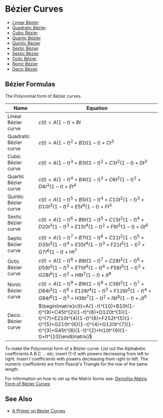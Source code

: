 # Bézier Curves

- [Linear Bézier](#Linear_Bezier)
- [Quadratic Bézier](#Quadratic_Bezier)
- [Cubic Bézier](#Cubic_Bezier)
- [Quartic Bézier](#Quartic_Bezier)
- [Quintic Bézier](#Quintic_Bezier)
- [Sextic Bézier](#Sextic_Bezier)
- [Septic Bézier](#Septic_Bezier)
- [Octic Bézier](#Octic_Bezier)
- [Nonic Bézier](#Nonic_Bezier)
- [Decic Bézier](#Decic_Bezier)

## Bézier Formulas

The Polynomial form of Bézier curves.

| Name | Equation |
|---|---|
| Linear Bézier curve | $c(t)=A(1-t)+Bt$ |
| Quadratic Bézier curve | $c(t)=A(1-t)^{2}+B2t(1-t)+Ct^{2}$ |
| Cubic Bézier curve | $c(t)=A(1-t)^{3}+B3t(1-t)^{2}+C3t^{2}(1-t)+Dt^{3}$ |
| Quartic Bézier curve| $c(t)=A(1-t)^{4}+B4t(1-t)^{3}+C6t^{2}(1-t)^{2}+D4t^{3}(1-t)+Et^{4}$ |
| Quintic Bézier curve| $c(t)=A(1-t)^{5}+B5t(1-t)^{4}+C10t^{2}(1-t)^{3}+D10t^{3}(1-t)^{2}+E5t^{4}(1-t)+Ft^{5}$ |
| Sextic Bézier curve | $c(t)=A(1-t)^{6}+B6t(1-t)^{5}+C15t^{2}(1-t)^{4}+D20t^{3}(1-t)^{3}+E15t^{4}(1-t)^{2}+F6t^{5}(1-t)+Gt^{6}$ |
| Septic Bézier curve | $c(t)=A(1-t)^{7}+B7t(1-t)^{6}+C21t^{2}(1-t)^{5}+D35t^{3}(1-t)^{4}+E35t^{4}(1-t)^{3}+F21t^{5}(1-t)^{2}+G7t^{6}(1-t)+Ht^{7}$ |
| Octic Bézier curve | $c(t)=A(1-t)^{8}+B8t(1-t)^{7}+C28t^{2}(1-t)^{6}+D56t^{3}(1-t)^{5}+E70t^{4}(1-t)^{4}+F56t^{5}(1-t)^{3}+G28t^{6}(1-t)^{2}+H8t^{7}(1-t)+It^{8}$ |
| Nonic Bézier curve | $c(t)=A(1-t)^{9}+ B9t(1-t)^{8}+C36t^{2}(1-t)^{7}+D84t^{3}(1-t)^{6}+E126t^{4}(1-t)^{5}+F126t^{5}(1-t)^{4}+G84t^{6}(1-t)^{3}+H36t^{7}(1-t)^{2}+I9t^{8}(1-t)+Jt^{9}$ |
| Decic Bézier curve | $\begin{matrix}c(t)=A(1-t)^{10}+B10t(1-t)^{9}+C45t^{2}(1-t)^{8}+D120t^{3}(1-t)^{7}+E210t^{4}(1-t)^{6}+F252t^{5}(1-t)^{5}+G210t^{6}(1-t)^{4}+G120t^{7}(1-t)^{3}+G45t^{8}(1-t)^{2}+H10t^{9}(1-t)+It^{10}\end{matrix}$ |

To make the Polynomial form of a Bézier curve: List out the Alphabetic coefficients A B C ... etc, insert (1-t) with powers decreasing from left to right. Insert t coefficients with powers decreasing from right to left. The numeric coefficients are from Pascal's Triangle for the row of the same length.

For information on how to set up the Matrix forms see: [Demofox Matrix Form of Bézier Curves](https://blog.demofox.org/2016/03/05/matrix-form-of-bezier-curves/)

## See Also

- [A Primer on Bézier Curves](https://pomax.github.io/bezierinfo/)
